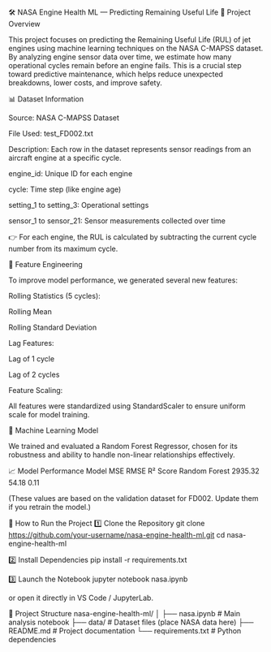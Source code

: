 🛠️ NASA Engine Health ML — Predicting Remaining Useful Life
🌟 Project Overview

This project focuses on predicting the Remaining Useful Life (RUL) of jet engines using machine learning techniques on the NASA C-MAPSS dataset.
By analyzing engine sensor data over time, we estimate how many operational cycles remain before an engine fails. This is a crucial step toward predictive maintenance, which helps reduce unexpected breakdowns, lower costs, and improve safety.

📊 Dataset Information

Source: NASA C-MAPSS Dataset

File Used: test_FD002.txt

Description:
Each row in the dataset represents sensor readings from an aircraft engine at a specific cycle.

engine_id: Unique ID for each engine

cycle: Time step (like engine age)

setting_1 to setting_3: Operational settings

sensor_1 to sensor_21: Sensor measurements collected over time

👉 For each engine, the RUL is calculated by subtracting the current cycle number from its maximum cycle.

🧪 Feature Engineering

To improve model performance, we generated several new features:

Rolling Statistics (5 cycles):

Rolling Mean

Rolling Standard Deviation

Lag Features:

Lag of 1 cycle

Lag of 2 cycles

Feature Scaling:

All features were standardized using StandardScaler to ensure uniform scale for model training.

🤖 Machine Learning Model

We trained and evaluated a Random Forest Regressor, chosen for its robustness and ability to handle non-linear relationships effectively.

📈 Model Performance
Model	MSE	RMSE	R² Score
Random Forest	2935.32	54.18	0.11

(These values are based on the validation dataset for FD002. Update them if you retrain the model.)

🚀 How to Run the Project
1️⃣ Clone the Repository
git clone https://github.com/your-username/nasa-engine-health-ml.git
cd nasa-engine-health-ml

2️⃣ Install Dependencies
pip install -r requirements.txt

3️⃣ Launch the Notebook
jupyter notebook nasa.ipynb


or open it directly in VS Code / JupyterLab.

📁 Project Structure
nasa-engine-health-ml/
│
├── nasa.ipynb              # Main analysis notebook
├── data/                   # Dataset files (place NASA data here)
├── README.md               # Project documentation
└── requirements.txt        # Python dependencies
